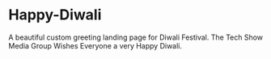 # Happy-Diwali
A beautiful custom greeting landing page for Diwali Festival. The Tech Show Media Group Wishes Everyone a very Happy Diwali.

